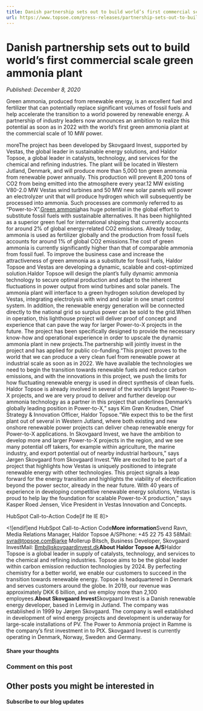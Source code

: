 ```yaml
---
title: Danish partnership sets out to build world’s first commercial scale green ammonia plant
url: https://www.topsoe.com/press-releases/partnership-sets-out-to-build-worlds-first-commercial-scale-green-ammonia-plant#main-content
---
```


# Danish partnership sets out to build world’s first commercial scale green ammonia plant

*Published: December 8, 2020*

Green ammonia, produced from renewable energy, is an excellent fuel and fertilizer that can potentially replace significant volumes of fossil fuels and help accelerate the transition to a world powered by renewable energy. A partnership of industry leaders now announces an ambition to realize this potential as soon as in 2022 with the world’s first green ammonia plant at the commercial scale of 10 MW power.

moreThe project has been developed by Skovgaard Invest, supported by Vestas, the global leader in sustainable energy solutions, and Haldor Topsoe, a global leader in catalysts, technology, and services for the chemical and refining industries. The plant will be located in Western Jutland, Denmark, and will produce more than 5,000 ton green ammonia from renewable power annually. This production will prevent 8,200 tons of CO2 from being emitted into the atmosphere every year.12 MW existing V80-2.0 MW Vestas wind turbines and 50 MW new solar panels will power an electrolyzer unit that will produce hydrogen which will subsequently be processed into ammonia. Such processes are commonly referred to as “Power-to-X”.[Green ammonia](https://info.topsoe.com/green-ammonia)has huge potential in the global effort to substitute fossil fuels with sustainable alternatives. It has been highlighted as a superior green fuel for international shipping that currently accounts for around 2% of global energy-related CO2 emissions. Already today, ammonia is used as fertilizer globally and the production from fossil fuels accounts for around 1% of global CO2 emissions.The cost of green ammonia is currently significantly higher than that of comparable ammonia from fossil fuel. To improve the business case and increase the attractiveness of green ammonia as a substitute for fossil fuels, Haldor Topsoe and Vestas are developing a dynamic, scalable and cost-optimized solution.Haldor Topsoe will design the plant’s fully dynamic ammonia technology to secure optimal production and adapt to the inherent fluctuations in power output from wind turbines and solar panels. The ammonia plant will interface to a green hydrogen solution developed by Vestas, integrating electrolysis with wind and solar in one smart control system. In addition, the renewable energy generation will be connected directly to the national grid so surplus power can be sold to the grid.When in operation, this lighthouse project will deliver proof of concept and experience that can pave the way for larger Power-to-X projects in the future. The project has been specifically designed to provide the necessary know-how and operational experience in order to upscale the dynamic ammonia plant in new projects.The partnership will jointly invest in the project and has applied for public co-funding.“This project proves to the world that we can produce a very clean fuel from renewable power at industrial scale as soon as in 2022. We have available the technologies we need to begin the transition towards renewable fuels and reduce carbon emissions, and with the innovations in this project, we push the limits for how fluctuating renewable energy is used in direct synthesis of clean fuels. Haldor Topsoe is already involved in several of the world’s largest Power-to-X projects, and we are very proud to deliver and further develop our ammonia technology as a partner in this project that underlines Denmark’s globally leading position in Power-to-X,” says Kim Grøn Knudsen, Chief Strategy & Innovation Officer, Haldor Topsoe.“We expect this to be the first plant out of several in Western Jutland, where both existing and new onshore renewable power projects can deliver cheap renewable energy for Power-to-X applications. In Skovgaard Invest, we have the ambition to develop more and larger Power-to-X projects in the region, and we see many potential off takers, for example within agriculture, the marine industry, and export potential out of nearby industrial harbours,” says Jørgen Skovgaard from Skovgaard Invest.“We are excited to be part of a project that highlights how Vestas is uniquely positioned to integrate renewable energy with other technologies. This project signals a leap forward for the energy transition and highlights the viability of electrification beyond the power sector, already in the near future. With 40 years of experience in developing competitive renewable energy solutions, Vestas is proud to help lay the foundation for scalable Power-to-X production,” says Kasper Roed Jensen, Vice President in Vestas Innovation and Concepts.

HubSpot Call-to-Action Code[if lte IE 8]><div id="hs-cta-ie-element"></div><![endif][](https://cta-redirect.hubspot.com/cta/redirect/2115834/7de3bad9-012b-4947-83fc-e629d97a723d)end HubSpot Call-to-Action Code**More information**Svend Ravn, Media Relations Manager, Haldor Topsoe A/SPhone: +45 22 75 43 58Mail: svra@topsoe.comBjarke Mollerup Bitsch, Business Developer, Skovgaard InvestMail: Bmb@skovgaardinvest.dk**About Haldor Topsoe A/S**Haldor Topsoe is a global leader in supply of catalysts, technology, and services to the chemical and refining industries. Topsoe aims to be the global leader within carbon emission reduction technologies by 2024. By perfecting chemistry for a better world, we enable our customers to succeed in the transition towards renewable energy. Topsoe is headquartered in Denmark and serves customers around the globe. In 2019, our revenue was approximately DKK 6 billion, and we employ more than 2,100 employees.**About Skovgaard Invest**Skovgaard Invest is a Danish renewable energy developer, based in Lemvig in Jutland. The company was established in 1999 by Jørgen Skovgaard. The company is well established in development of wind energy projects and development is underway for large-scale installations of PV. The Power to Ammonia project in Ramme is the company’s first investment in to PtX. Skovgaard Invest is currently operating in Denmark, Norway, Sweden and Germany.

#### Share your thoughts

### Comment on this post

## Other posts you might be interested in

#### Subscribe to our blog updates